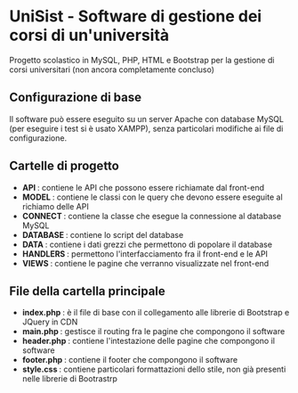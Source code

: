 # UniSist - Software di gestione dei corsi di un'università
Progetto scolastico in MySQL, PHP, HTML e Bootstrap per la gestione di corsi universitari (non ancora completamente concluso)

## Configurazione di base

Il software può essere eseguito su un server Apache con database MySQL (per eseguire i test si è usato XAMPP), senza particolari modifiche ai file 
di configurazione.

## Cartelle di progetto

<ul>
<li> <strong> API </strong>: contiene le API che possono essere richiamate dal front-end </li>
<li> <strong> MODEL </strong>: contiene le classi con le query che devono essere eseguite al richiamo delle API </li>
<li> <strong> CONNECT </strong>: contiene la classe che esegue la connessione al database MySQL </li>
<li> <strong> DATABASE </strong>: contiene lo script del database </li>
<li> <strong> DATA </strong>: contiene i dati grezzi che permettono di popolare il database </li>
<li> <strong> HANDLERS </strong>: permettono l'interfacciamento fra il front-end e le API </li>
<li> <strong> VIEWS </strong>: contiene le pagine che verranno visualizzate nel front-end </li>
</ul>

## File della cartella principale

<ul>
<li> <strong> index.php </strong>: è il file di base con il collegamento alle librerie di Bootstrap e JQuery in CDN </li>
<li> <strong> main.php </strong>: gestisce il routing fra le pagine che compongono il software </li>
<li> <strong> header.php </strong>: contiene l'intestazione delle pagine che compongono il software </li>
<li> <strong> footer.php </strong>: contiene il footer che compongono il software</li>
<li> <strong> style.css </strong>: contiene particolari formattazioni dello stile, non già presenti nelle librerie di Bootrastrp </li>
</ul>

